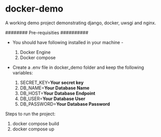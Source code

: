 # docker-demo
A working demo project demonstrating django, docker, uwsgi and nginx.

######## Pre-requisities ##########

- You should have following installed in your machine - 
  1. Docker Engine
  2. Docker compose

- Create a .env file in docker_demo folder and keep the following variables:
  1. SECRET_KEY=__Your secret key__
  2. DB_NAME=__Your Database Name__
  3. DB_HOST=__Your Database Endpoint__
  4. DB_USER=__Your Database User__
  5. DB_PASSWORD=__Your Database Password__

Steps to run the project:
1. docker compose build
2. docker compose up

